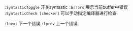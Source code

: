 `:SyntasticToggle` 开关syntastic
`:Errors` 展示当前buffer中错误
`:SyntasticCheck [checker]` 可以手动指定编译器进行检查

`:lnext` 下一个错误
`:lprev` 上一个错误